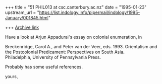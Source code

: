+++
title = "51 PHIL013 at csc.canterbury.ac.nz"
date = "1995-01-23"
upstream_url = "https://list.indology.info/pipermail/indology/1995-January/001845.html"

+++
[Archive link](https://list.indology.info/pipermail/indology/1995-January/001845.html)

Have a look at Arjun Appadurai's essay on colonial enumeration, in 

Breckenridge, Carol A., and Peter van der Veer, eds.  1993.  Orientalism 
and the Postcolonial Predicament: Perspectives on South Asia.  
Philadelphia, University of Pennsylvania Press.

Probably has some useful references.

yours,






